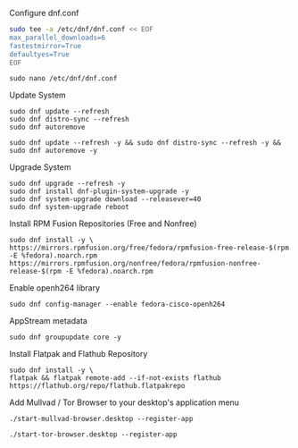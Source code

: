 Configure dnf.conf
```bash
sudo tee -a /etc/dnf/dnf.conf << EOF
max_parallel_downloads=6
fastestmirror=True
defaultyes=True
EOF
```

```shell
sudo nano /etc/dnf/dnf.conf
```

Update System
```shell
sudo dnf update --refresh
sudo dnf distro-sync --refresh
sudo dnf autoremove
```

```shell
sudo dnf update --refresh -y && sudo dnf distro-sync --refresh -y && sudo dnf autoremove -y
```
 
Upgrade System
```shell
sudo dnf upgrade --refresh -y
sudo dnf install dnf-plugin-system-upgrade -y
sudo dnf system-upgrade download --releasever=40
sudo dnf system-upgrade reboot
```

Install RPM Fusion Repositories (Free and Nonfree)
```shell
sudo dnf install -y \
https://mirrors.rpmfusion.org/free/fedora/rpmfusion-free-release-$(rpm -E %fedora).noarch.rpm https://mirrors.rpmfusion.org/nonfree/fedora/rpmfusion-nonfree-release-$(rpm -E %fedora).noarch.rpm
```

Enable openh264 library
```shell
sudo dnf config-manager --enable fedora-cisco-openh264
```

AppStream metadata
```shell
sudo dnf groupupdate core -y
```

Install Flatpak and Flathub Repository
```shell
sudo dnf install -y \
flatpak && flatpak remote-add --if-not-exists flathub https://flathub.org/repo/flathub.flatpakrepo
```

Add Mullvad / Tor Browser to your desktop's application menu
```shell
./start-mullvad-browser.desktop --register-app
```
```shell
./start-tor-browser.desktop --register-app
```

